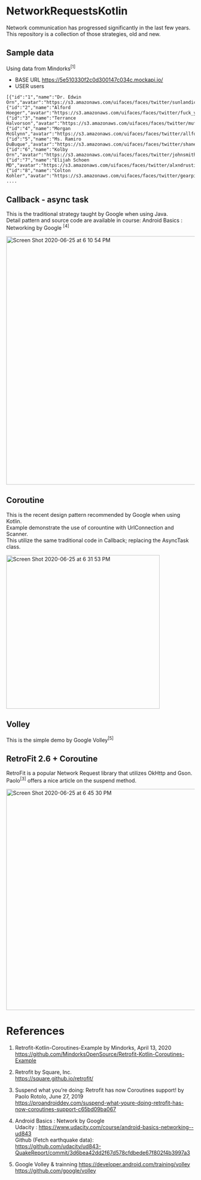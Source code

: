 # NetworkRequestsKotlin

Network communication has progressed significantly in the last few years.
This repository is a collection of those strategies, old and new.

## Sample data
Using data from Mindorks<sup>[1]</sup>

- BASE URL https://5e510330f2c0d300147c034c.mockapi.io/
- USER users

```
[{"id":"1","name":"Dr. Edwin Orn","avatar":"https://s3.amazonaws.com/uifaces/faces/twitter/sunlandictwin/128.jpg","email":"Connor.Hartmann71@gmail.com"},
{"id":"2","name":"Alford Hoeger","avatar":"https://s3.amazonaws.com/uifaces/faces/twitter/fuck_you_two/128.jpg","email":"Rick83@gmail.com"},
{"id":"3","name":"Terrance Halvorson","avatar":"https://s3.amazonaws.com/uifaces/faces/twitter/mufaddal_mw/128.jpg","email":"Kenton_Wisozk@hotmail.com"},
{"id":"4","name":"Morgan McGlynn","avatar":"https://s3.amazonaws.com/uifaces/faces/twitter/allfordesign/128.jpg","email":"Adah_Streich14@gmail.com"},
{"id":"5","name":"Ms. Ramiro DuBuque","avatar":"https://s3.amazonaws.com/uifaces/faces/twitter/shaneIxD/128.jpg","email":"Forrest_Toy@yahoo.com"},
{"id":"6","name":"Kolby Orn","avatar":"https://s3.amazonaws.com/uifaces/faces/twitter/johnsmithagency/128.jpg","email":"Kay.Kuhn22@yahoo.com"},
{"id":"7","name":"Elijah Schoen MD","avatar":"https://s3.amazonaws.com/uifaces/faces/twitter/alxndrustinov/128.jpg","email":"Mya_Leuschke@yahoo.com"},\
{"id":"8","name":"Colton Kohler","avatar":"https://s3.amazonaws.com/uifaces/faces/twitter/gearpixels/128.jpg","email":"Stephen49@hotmail.com"},
....
```

## Callback - async task
This is the traditional strategy taught by Google when using Java. \
Detail pattern and source code are available in course: Android Basics : Networking by Google <sup>[4]</sup>

<img width="663" alt="Screen Shot 2020-06-25 at 6 10 54 PM" src="https://user-images.githubusercontent.com/1282659/85805536-3aae0980-b712-11ea-8321-c04ce2fb1720.png">

## Coroutine 
This is the recent design pattern recommended by Google when using Kotlin. \
Example demonstrate the use of corountine with UrlConnection and Scanner. \
This utilize the same traditional code in Callback; replacing the AsyncTask class.

<img width="410" alt="Screen Shot 2020-06-25 at 6 31 53 PM" src="https://user-images.githubusercontent.com/1282659/85805537-3c77cd00-b712-11ea-849f-fe768d6c8b99.png">

## Volley
This is the simple demo by Google Volley<sup>[5]</sup>

## RetroFit 2.6 + Coroutine
RetroFit is a popular Network Request library that utilizes OkHttp and Gson. \
Paolo<sup>[3]</sup> offers a nice article on the suspend method.

<img width="590" alt="Screen Shot 2020-06-25 at 6 45 30 PM" src="https://user-images.githubusercontent.com/1282659/85806242-1a7f4a00-b714-11ea-8f8c-069cf03c02fe.png">


# References

1. Retrofit-Kotlin-Coroutines-Example by Mindorks, April 13, 2020 \
https://github.com/MindorksOpenSource/Retrofit-Kotlin-Coroutines-Example

2. Retrofit by Square, Inc. \
https://square.github.io/retrofit/

3. Suspend what you’re doing: Retrofit has now Coroutines support! by Paolo Rotolo, June 27, 2019 \
https://proandroiddev.com/suspend-what-youre-doing-retrofit-has-now-coroutines-support-c65bd09ba067

4. Android Basics : Network by Google \
Udacity : https://www.udacity.com/course/android-basics-networking--ud843 \
Github (Fetch earthquake data): \
https://github.com/udacity/ud843-QuakeReport/commit/3d6bea42dd2f67d578cfdbede67f802f4b3997a3

5. Google Volley & trainning
https://developer.android.com/training/volley
https://github.com/google/volley
